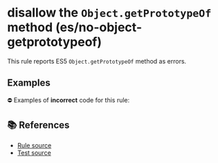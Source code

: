 # disallow the `Object.getPrototypeOf` method (es/no-object-getprototypeof)

This rule reports ES5 `Object.getPrototypeOf` method as errors.

## Examples

⛔ Examples of **incorrect** code for this rule:

<eslint-playground type="bad" code="/*eslint es/no-object-getprototypeof: error */
var proto = Object.getPrototypeOf(obj)
" />

## 📚 References

- [Rule source](https://github.com/mysticatea/eslint-plugin-es/blob/v2.0.0/lib/rules/no-object-getprototypeof.js)
- [Test source](https://github.com/mysticatea/eslint-plugin-es/blob/v2.0.0/tests/lib/rules/no-object-getprototypeof.js)
